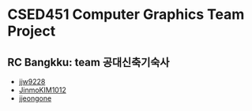 # CSED451 Computer Graphics Team Project

## RC Bangkku: team 공대신축기숙사
- [jjw9228](https://github.com/jjw9228)
- [JinmoKIM1012](https://github.com/JinmoKIM1012)
- [jjeongone](https://github.com/jjeongone)
